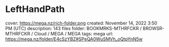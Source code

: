 # LeftHandPath

cover: https://mega.nz/rich-folder.png
created: November 14, 2022 3:50 PM (UTC)
description: 143 files
folder: BOOKMRKS-MTHRFCKR / BROWSR-MTHRFCKR / Cloud / MEGA / MEGA
tags: mega
url: https://mega.nz/folder/E4cSzYBZ#SPeQA0WuSMVh_oQtpYnN5w